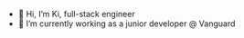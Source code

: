 

- 👋 Hi, I’m Ki, full-stack engineer
- 👀 I’m currently working as a junior developer @ Vanguard






<!---
kiwookim/kiwookim is a ✨ special ✨ repository because its `README.md` (this file) appears on your GitHub profile.
You can click the Preview link to take a look at your changes.
--->
